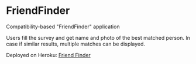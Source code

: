 # FriendFinder

Compatibility-based "FriendFinder" application

Users fill the survey and get name and photo of the best matched person.
In case if similar results, multiple matches can be displayed.

Deployed on Heroku: [Friend Finder](https://nameless-wave-48081.herokuapp.com/)
